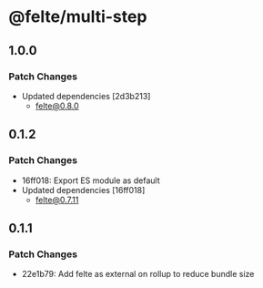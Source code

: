 # @felte/multi-step

## 1.0.0

### Patch Changes

- Updated dependencies [2d3b213]
  - felte@0.8.0

## 0.1.2

### Patch Changes

- 16ff018: Export ES module as default
- Updated dependencies [16ff018]
  - felte@0.7.11

## 0.1.1

### Patch Changes

- 22e1b79: Add felte as external on rollup to reduce bundle size
